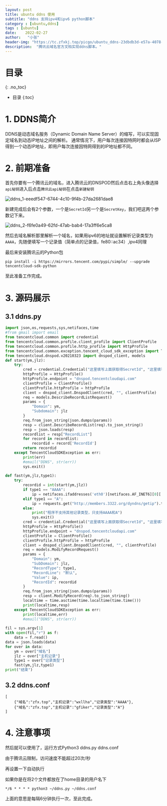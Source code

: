 ```yaml
---
layout: post
title: ubuntu ddns 使用
subtitle: "ddns 支持ipv4和ipv6 python脚本"
category : [ubuntu,ddns]
tags : [ubuntu]
date:    2022-02-27
author:   "小张"
header-img: "https://tc.zfxkj.top/picgo/ubuntu_ddns-23dbdb3d-e57a-4078-893d-fc54f5d9a3f5.png"
description:  "腾讯云域名官方文档实现ddns脚本。"
---
```


# 目录
{: .no_toc}

* 目录
{:toc}


# 1. DDNS简介

DDNS是动态域名服务（Dynamic Domain Name Server）的缩写，可以实现固定域名到动态IP地址之间的解析。 通常情况下，用户每次连接因特网时都会从ISP得到一个动态IP地址，即用户每次连接因特网得到的IP地址都不同。

# 2. 前期准备

首先你要有一个腾讯云的域名，进入腾讯云的DNSPOD然后点击右上角头像选择`api秘钥`进入后点击`腾讯云api秘钥`在点击`新建秘钥`

![ddns_1-eeedf547-6744-4c10-9f4b-27da2681dae8](https://tc.zfxkj.top/picgo/ddns_1-eeedf547-6744-4c10-9f4b-27da2681dae8.png)


新建完成后会有2个参数，一个是`SecretId`另一个是`SecretKey`，我们吧这两个参数记下来。

![ddns_2-f6fe0a49-62fd-47ab-bab4-17a3ff6e5ca8](https://tc.zfxkj.top/picgo/ddns_2-f6fe0a49-62fd-47ab-bab4-17a3ff6e5ca8.png)


然后去域名解析那里解析一个域名，如果用ipv6的地址就设置解析记录类型为`AAAA`，先随便填写一个记录值（简单点的记录值，fe80::ac34）,ipv4同理

最后来安装腾讯云的Python包

```shell
pip install -i https://mirrors.tencent.com/pypi/simple/ --upgrade tencentcloud-sdk-python
```

至此准备工作完成。

# 3. 源码展示

## 3.1 ddns.py

```python
import json,os,requests,sys,netifaces,time
#from gmail import email
from tencentcloud.common import credential
from tencentcloud.common.profile.client_profile import ClientProfile
from tencentcloud.common.profile.http_profile import HttpProfile
from tencentcloud.common.exception.tencent_cloud_sdk_exception import TencentCloudSDKException
from tencentcloud.dnspod.v20210323 import dnspod_client, models
def start(ym,jlz):
    try:
        cred = credential.Credential("这里填写上面获取得SecretId", "这里填写SecretKey")
        httpProfile = HttpProfile()
        httpProfile.endpoint = "dnspod.tencentcloudapi.com"
        clientProfile = ClientProfile()
        clientProfile.httpProfile = httpProfile
        client = dnspod_client.DnspodClient(cred, "", clientProfile)
        req = models.DescribeRecordListRequest()
        params = {
            "Domain": ym,
            "Subdomain": jlz
        }
        req.from_json_string(json.dumps(params))
        resp = client.DescribeRecordList(req).to_json_string()
        resp = json.loads(resp)
        recordlist = resp["RecordList"]
        for record in recordlist:
            recordid = record['RecordId']
        return recordid
    except TencentCloudSDKException as err:
        print(err)
        #email("DDNS", str(err))
        sys.exit()
 
def fast(ym,jlz,type1):
    try:
        recordid = int(start(ym,jlz))
        if type1 == "AAAA":
            ip = netifaces.ifaddresses('eth0')[netifaces.AF_INET6][0]['addr'].replace("%eth0","")
        elif type1 == "A":
            ip = requests.get("http://members.3322.org/dyndns/getip").text
        else:
            print("程序不支持其他记录类型，只支持AAAA和A")
            sys.exit()
        cred = credential.Credential("这里填写上面获取得SecretId", "这里填写SecretKey")
        httpProfile = HttpProfile()
        httpProfile.endpoint = "dnspod.tencentcloudapi.com"
        clientProfile = ClientProfile()
        clientProfile.httpProfile = httpProfile
        client = dnspod_client.DnspodClient(cred, "", clientProfile)
        req = models.ModifyRecordRequest()
        params = {
            "Domain": ym,
            "SubDomain": jlz,
            "RecordType": type1,
            "RecordLine": "默认",
            "Value": ip,
            "RecordId": recordid
        }
        req.from_json_string(json.dumps(params))
        resp = client.ModifyRecord(req).to_json_string()
        localtime = time.asctime(time.localtime(time.time()))
        print(localtime,resp)
    except TencentCloudSDKException as err:
        print(localtime,err)
        #email("DDNS", str(err))
 
fil = sys.argv[1]
with open(fil,"r") as f:
    data = f.read()
data = json.loads(data)
for over in data:
    ym = over["域名"]
    jlz = over["主机记录"]
    type1 = over["记录类型"]
    fast(ym,jlz,type1)
print("结束")
```

## 3.2 ddns.conf

```text
[
    {"域名":"zfx.top","主机记录":"wxllha","记录类型":"AAAA"},
    {"域名":"zfx.top","主机记录":"gfiker","记录类型":"A"}
]
```



# 4. 注意事项

然后就可以使用了，运行方式Python3 ddns.py ddns.conf

由于腾讯云限制，访问速度不能超过20次/秒

再设置一下自动执行

如果你是在将2个文件都放在了home目录的用户名下

```text
*/6 * * * * python3 ~/ddns.py ~/ddns.conf
```

上面的意思是每隔6分钟执行一次，至此完成。
